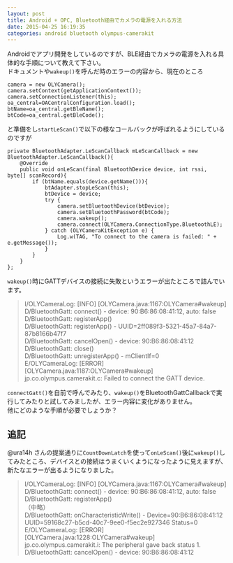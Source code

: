 ```yaml
---
layout: post
title: Android + OPC, Bluetooth経由でカメラの電源を入れる方法
date: 2015-04-25 16:19:35
categories: android bluetooth olympus-camerakit
---
```

<p>Androidでアプリ開発をしているのですが、BLE経由でカメラの電源を入れる具体的な手順について教えて下さい。<br>
ドキュメントや<code>wakeup()</code>を呼んだ時のエラーの内容から、現在のところ</p>

```
camera = new OLYCamera();
camera.setContext(getApplicationContext());
camera.setConnectionListener(this);
oa_central=OACentralConfiguration.load();
btName=oa_central.getBleName();
btCode=oa_central.getBleCode();
```

<p>と準備をし<code>startLeScan()</code>で以下の様なコールバックが呼ばれるようにしているのですが</p>

```
private BluetoothAdapter.LeScanCallback mLeScanCallback = new BluetoothAdapter.LeScanCallback(){
    @Override
    public void onLeScan(final BluetoothDevice device, int rssi, byte[] scanRecord){
        if (btName.equals(device.getName())){
            btAdapter.stopLeScan(this);
            btDevice = device;
            try {
                camera.setBluetoothDevice(btDevice);
                camera.setBluetoothPassword(btCode);
                camera.wakeup();
                camera.connect(OLYCamera.ConnectionType.BluetoothLE);
            } catch (OLYCameraKitException e) {
                Log.w(TAG, "To connect to the camera is failed: " + e.getMessage());
            }
        }
    }
};
```

<p><code>wakeup()</code>時にGATTデバイスの接続に失敗というエラーが出たところで詰んでいます。</p>

<blockquote>
  <p>I/OLYCameraLog: [INFO] [OLYCamera.java:1167:OLYCamera#wakeup]<br>
  D/BluetoothGatt: connect() - device: 90:B6:86:08:41:12, auto: false<br>
  D/BluetoothGatt: registerApp()<br>
  D/BluetoothGatt: registerApp() - UUID=2ff089f3-5321-45a7-84a7-87b8166b47f7<br>
  D/BluetoothGatt: cancelOpen() - device: 90:B6:86:08:41:12<br>
  D/BluetoothGatt: close()<br>
  D/BluetoothGatt: unregisterApp() - mClientIf=0<br>
  E/OLYCameraLog: [ERROR] [OLYCamera.java:1187:OLYCamera#wakeup] jp.co.olympus.camerakit.c: Failed to connect the GATT device.</p>
</blockquote>

<p><code>connectGatt()</code>を自前で呼んでみたり、<code>wakeup()</code>をBluetoothGattCallbackで実行してみたりと試してみましたが、エラー内容に変化がありません。<br>
他にどのような手順が必要でしょうか？</p>

<h2>追記</h2>

<p>@ura14h さんの提案通りに<code>CountDownLatch</code>を使って<code>onLeScan()</code>後に<code>wakeup()</code>してみたところ、デバイスとの接続はうまくいくようになったように見えますが、新たなエラーが出るようになりました。</p>

<blockquote>
  <p>I/OLYCameraLog: [INFO] [OLYCamera.java:1167:OLYCamera#wakeup]<br>
  D/BluetoothGatt: connect() - device: 90:B6:86:08:41:12, auto: false<br>
  D/BluetoothGatt: registerApp()<br>
  （中略）<br>
  D/BluetoothGatt: onCharacteristicWrite() - Device=90:B6:86:08:41:12 UUID=59168c27-b5cd-40c7-9ee0-f5ec2e927346 Status=0<br>
  E/OLYCameraLog: [ERROR] [OLYCamera.java:1228:OLYCamera#wakeup] jp.co.olympus.camerakit.i: The peripheral gave back status 1.<br>
  D/BluetoothGatt: cancelOpen() - device: 90:B6:86:08:41:12</p>
</blockquote>
